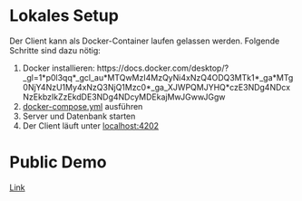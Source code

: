<h1> Lokales Setup </h1>
Der Client kann als Docker-Container laufen gelassen werden.
Folgende Schritte sind dazu nötig:
<ol>
  <li> Docker installieren: https://docs.docker.com/desktop/?_gl=1*p0l3qq*_gcl_au*MTQwMzI4MzQyNi4xNzQ4ODQ3MTk1*_ga*MTg0NjY4NzU1My4xNzQ3NjQ1Mzc0*_ga_XJWPQMJYHQ*czE3NDg4NDcxNzEkbzIkZzEkdDE3NDg4NDcyMDEkajMwJGwwJGgw </li>
  <li> <a href="https://github.com/LucaMalisan/clicker-frontend/blob/main/docker-compose.yml">docker-compose.yml</a> ausführen </li>
  <li> Server und Datenbank starten
  <li> Der Client läuft unter <a href="http://localhost:4202">localhost:4202</a>   </li>
</ol>

<h1> Public Demo </h1>
<a href="https://clicker-frontend-374055608046.europe-west9.run.app/"> Link </a>
